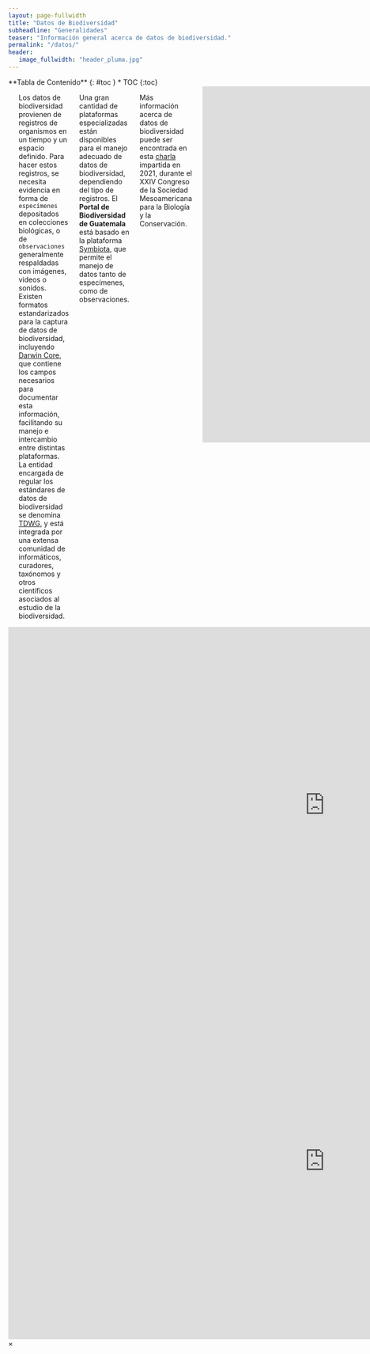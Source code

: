 ```yaml
---
layout: page-fullwidth
title: "Datos de Biodiversidad"
subheadline: "Generalidades"
teaser: "Información general acerca de datos de biodiversidad."
permalink: "/datos/"
header:
   image_fullwidth: "header_pluma.jpg"
---
```


<div class="row">
<div class="medium-4 medium-push-8 columns" markdown="1">
<div class="panel radius" markdown="1">
**Tabla de Contenido**
{: #toc }
*  TOC
{:toc}
</div>
</div><!-- /.medium-4.columns -->

<div class="medium-8 medium-pull-4 columns" markdown="1">

---

Los datos de biodiversidad provienen de registros de organismos en un tiempo y un espacio definido. Para hacer estos registros, se necesita evidencia en forma de `especímenes` depositados en colecciones biológicas, o de `observaciones` generalmente respaldadas con imágenes, videos o sonidos. Existen formatos estandarizados para la captura de datos de biodiversidad, incluyendo [Darwin Core](https://journals.plos.org/plosone/article?id=10.1371/journal.pone.0029715), que contiene los campos necesarios para documentar esta información, facilitando su manejo e intercambio entre distintas plataformas. La entidad encargada de regular los estándares de datos de biodiversidad se denomina [TDWG](https://www.tdwg.org/), y está integrada por una extensa comunidad de informáticos, curadores, taxónomos y otros científicos asociados al estudio de la biodiversidad.

Una gran cantidad de plataformas especializadas están disponibles para el manejo adecuado de datos de biodiversidad, dependiendo del tipo de registros. El **Portal de Biodiversidad de Guatemala** está basado en la plataforma [Symbiota](https://symbiota.org), que permite el manejo de datos tanto de especímenes, como de observaciones.     

Más información acerca de datos de biodiversidad puede ser encontrada en esta [charla](https://www.youtube.com/watch?v=o6qCm_y6cvA) impartida en 2021, durante el XXIV  Congreso de la Sociedad Mesoamericana para la Biología y la Conservación.

<div class="flex-video"><iframe width="1280" height="720" src="https://www.youtube.com/watch?v=o6qCm_y6cvA" frameborder="0" allowfullscreen></iframe></div><!-- /.flex-video -->

También disponible: [Charla](https://www.facebook.com/watch/live/?ref=watch_permalink&v=918191852416589) impartida en 2021 para el Colegio de Farmacéuticos y Químicos Profesionales de Guatemala.

## Registros Aceptados en el Portal de Biodiversidad

El [**Portal de Biodiversidad de Guatemala**](https://biodiversidad.gt) permite el ingreso de `datos de especímenes` en un formato estandarizado (i.e. [Darwin Core](https://dwc.tdwg.org/)), que facilita su manejo e intercambio con otras plataformas de especializadas. Existen tres tipos de `registros de organismos` que pueden ser manejados en el Portal bajo estos estándares. La clasificación de los registros depende del origen y forma de respaldo de la información.

### Registros de especímenes preservados

Es el principal tipo de datos manejados dentro del Portal de Biodiversidad. Estos registros consisten en información contenida en `etiquetas de especímenes` depositados en colecciones científicas (plantas, animales, hongos, fósiles). Pueden incluir fotografías de los especímenes y/o etiquetas, pero no es requisito para ingresar los datos. [Ejemplo](https://biodiversidad.gt/portal/collections/misc/collprofiles.php?collid=16) de colección de especímenes preservados.

[![image](https://github.com/biodiversidadgt/docs/assets/69399374/d1754118-980e-44c2-b719-2be3575d2eac)
](https://biodiversidad.gt/portal/collections/individual/index.php?occid=8126&clid=0)
Fotografía: Julio Ayala. Colección de Artrópodos UVGC.

### Registros de especímenes vivos

Similares a los registros de especímenes preservados, pero la información proviene de `ejemplares vivos` en colecciones institucionales. Un ejemplo son los jardines botánicos que contienen ejemplares vivos de plantas. Requieren evidencia fotográfica.

### Registros de observaciones

Se refiere a registros esporádicos, realizados al observar un organismo en estado silvestre. Requieren de evidencia fotográfica, ya que los organismos no son capturados. Actualmente, Symbiota no maneja otro tipo de archivos multimedia como videos o sonidos. [Ejemplo](https://biodiversidad.gt/portal/collections/misc/collprofiles.php?collid=8) de colección de especímenes vivos.

[![image](https://github.com/biodiversidadgt/docs/assets/69399374/0c493177-cf6d-4f84-bee1-e601a093df33)
](https://biodiversidad.gt/portal/collections/individual/index.php?occid=7672&clid=0)
Fotografía: María José Chang. Colección Fotográfica UVGF.

---

## Agregadores de Información




</div><!-- /.medium-8.columns -->
</div><!-- /.row -->

<div class="flex-video"><iframe width="1280" height="720" src="https://www.youtube.com/embed/3b5zCFSmVvU" frameborder="0" allowfullscreen></iframe></div><!-- /.flex-video -->
<div id="videoModal" class="reveal-modal large" data-reveal="">
  <div class="flex-video widescreen vimeo" style="display: block;">
    <iframe width="1280" height="720" src="https://www.facebook.com/watch/live/?ref=watch_permalink&v=918191852416589" frameborder="0" allowfullscreen></iframe>
  </div>
  <a class="close-reveal-modal">&#215;</a>
</div>
